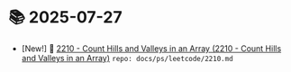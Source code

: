 # 📚 2025-07-27
- [New!] 📗 [2210 - Count Hills and Valleys in an Array (2210 - Count Hills and Valleys in an Array)](https://til.qriosity.dev/featured/ps/leetcode/2210) `repo: docs/ps/leetcode/2210.md`
